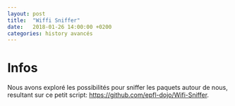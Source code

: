 ```yaml
---
layout: post
title:  "Wiffi Sniffer"
date:   2018-01-26 14:00:00 +0200
categories: history avancés
---
```


# Infos
Nous avons exploré les possibilités pour sniffer les paquets autour de nous,
resultant sur ce petit script: <https://github.com/epfl-dojo/Wifi-Sniffer>.
